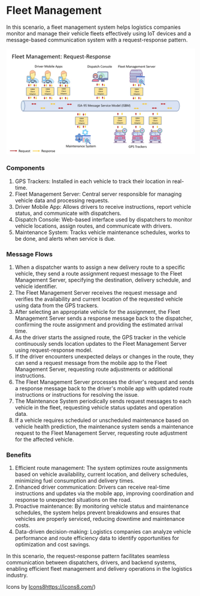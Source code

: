 # Fleet Management

In this scenario, a fleet management system helps logistics companies monitor and manage their vehicle fleets effectively using IoT devices and a message-based communication system with a request-response pattern.

![image](/Documents/Use_Cases/Images/Fleet-Management.jpg)

### Components

   1. GPS Trackers: Installed in each vehicle to track their location in real-time.
   2. Fleet Management Server: Central server responsible for managing vehicle data and processing requests.
   3. Driver Mobile App: Allows drivers to receive instructions, report vehicle status, and communicate with dispatchers.
   4. Dispatch Console: Web-based interface used by dispatchers to monitor vehicle locations, assign routes, and communicate with drivers.
   5. Maintenance System: Tracks vehicle maintenance schedules, works to be done, and alerts when service is due.

### Message Flows

   1. When a dispatcher wants to assign a new delivery route to a specific vehicle, they send a route assignment request message to the Fleet Management Server, specifying the destination, delivery schedule, and vehicle identifier.
   2. The Fleet Management Server receives the request message and verifies the availability and current location of the requested vehicle using data from the GPS trackers.
   3. After selecting an appropriate vehicle for the assignment, the Fleet Management Server sends a response message back to the dispatcher, confirming the route assignment and providing the estimated arrival time.
   4. As the driver starts the assigned route, the GPS tracker in the vehicle continuously sends location updates to the Fleet Management Server using request-response model.
   5. If the driver encounters unexpected delays or changes in the route, they can send a request message from the mobile app to the Fleet Management Server, requesting route adjustments or additional instructions.
   6. The Fleet Management Server processes the driver's request and sends a response message back to the driver's mobile app with updated route instructions or instructions for resolving the issue.
   7. The Maintenance System periodically sends request messages to each vehicle in the fleet, requesting vehicle status updates and operation data.
   8. If a vehicle requires scheduled or unscheduled maintenance based on vehicle health prediction, the maintenance system sends a maintenance request to the Fleet Management Server, requesting route adjustment for the affected vehicle.

### Benefits

   1. Efficient route management: The system optimizes route assignments based on vehicle availability, current location, and delivery schedules, minimizing fuel consumption and delivery times.
   2. Enhanced driver communication: Drivers can receive real-time instructions and updates via the mobile app, improving coordination and response to unexpected situations on the road.
   3. Proactive maintenance: By monitoring vehicle status and maintenance schedules, the system helps prevent breakdowns and ensures that vehicles are properly serviced, reducing downtime and maintenance costs.
   4. Data-driven decision-making: Logistics companies can analyze vehicle performance and route efficiency data to identify opportunities for optimization and cost savings.

In this scenario, the request-response pattern facilitates seamless communication between dispatchers, drivers, and backend systems, enabling efficient fleet management and delivery operations in the logistics industry.





 Icons by [Icons8](https://icons8.com/)https://icons8.com/)
